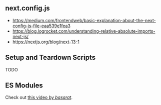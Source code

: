 ## next.config.js

-   https://medium.com/frontendweb/basic-explanation-about-the-next-config-js-file-eaa539e1fea3
-   https://blog.logrocket.com/understanding-relative-absolute-imports-next-js/
-   https://nextjs.org/blog/next-13-1

## Setup and Teardown Scripts

TODO

## ES Modules

Check out [this video by _basarat_](https://www.youtube.com/watch?v=QorrlfVi4UY).
